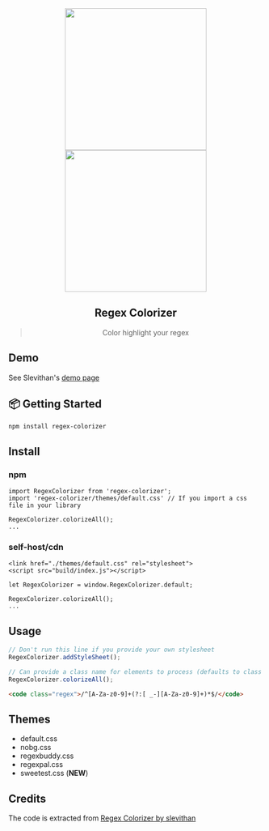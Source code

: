  <div align="center">
 <img align="center" width="280" src="https://i.imgur.com/8kyJODb.png" />


 <img align="center" width="280" src="https://i.imgur.com/QGRly2q.png" />
  <h2>Regex Colorizer</h2>
  <blockquote>Color highlight your regex</blockquote>
</div>

## Demo

See Slevithan's [demo page](http://stevenlevithan.com/regex/colorizer/)

## 📦 Getting Started

```
npm install regex-colorizer
```


## Install

### npm
```
import RegexColorizer from 'regex-colorizer';
import 'regex-colorizer/themes/default.css' // If you import a css file in your library

RegexColorizer.colorizeAll();
...
```

### self-host/cdn
```
<link href="./themes/default.css" rel="stylesheet">
<script src="build/index.js"></script>

let RegexColorizer = window.RegexColorizer.default;

RegexColorizer.colorizeAll();
...
```

## Usage

```js
// Don't run this line if you provide your own stylesheet
RegexColorizer.addStyleSheet();

// Can provide a class name for elements to process (defaults to class 'regex')
RegexColorizer.colorizeAll();
```

```html
<code class="regex">/^[A-Za-z0-9]+(?:[ _-][A-Za-z0-9]+)*$/</code>
```


## Themes

- default.css
- nobg.css
- regexbuddy.css
- regexpal.css
- sweetest.css (**NEW**)

## Credits 

The code is extracted from 
[Regex Colorizer by slevithan](https://github.com/slevithan/regex-colorizer)